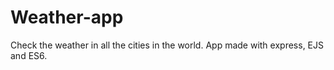 # Weather-app
Check the weather in all the cities in the world. App made with express, EJS and ES6.
